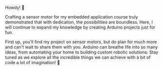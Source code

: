 Howdy! 🤠

Crafting a sensor motor for my embedded application course truly demonstrated that with dedication, the possibilities are boundless. Here, I will continue to expand my knowledge by creating Arduino projects just for fun.

First up, you'll find my project on sensor motors, but do plan for much more and can't wait to share them with you. Arduino can breathe life into so many ideas, from automating your home to building custom robotic solutions. Stay tuned as we explore all the incredible things we can achieve with a bit of code a lot of imagination! 🎨
